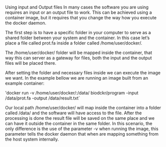 Using input and Output files
In many cases the software you are using requires an input or an output file to work. This can be achieved using a container image, but it requires that you change the way how you execute the docker daemon.

The first step is to have a specific folder in your computer to serve as a shared folder between your system and the container. In this case let’s place a file called prot.fa inside a folder called /home/user/docker/.

The /home/user/docker/ folder will be mapped inside the container, that way this can server as a gateway for files, both the input and the output files will be placed there.

After setting the folder and necessary files inside we can execute the image we want. In the example bellow we are running an image built from an example container:

'docker run -v /home/user/docker/:/data/ biodckr/program -input /data/prot.fa -output /data/result.txt`

Our local path /home/user/docker/ will map inside the container into a folder called /data/ and the software will have access to the file. After the processing is done the result file will be saved on the same place and we can have it outside the container in the same folder. In this scenario, the only difference is the use of the parameter -v when running the image, this parameter tells the docker daemon that when are mapping something from the host system internally.

